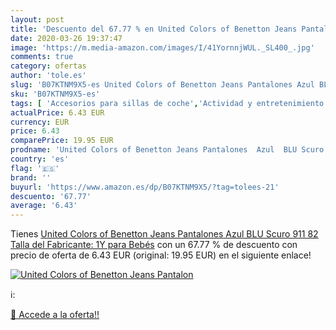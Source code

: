 ```yaml
---
layout: post
title: 'Descuento del 67.77 % en United Colors of Benetton Jeans Pantalon'
date: 2020-03-26 19:37:47
image: 'https://m.media-amazon.com/images/I/41YornnjWUL._SL400_.jpg'
comments: true
category: ofertas
author: 'tole.es'
slug: 'B07KTNM9X5-es United Colors of Benetton Jeans Pantalones Azul BLU Scuro...'
sku: 'B07KTNM9X5-es'
tags: [ 'Accesorios para sillas de coche','Actividad y entretenimiento','Andadores','Bebé','Espejos para asientos traseros','Higiene y cuidado','Sillas de coche y accesorios','Toallitas húmedas para bebé','Toallitas y accesorios para bebé','bebés', ]
actualPrice: 6.43 EUR
currency: EUR
price: 6.43
comparePrice: 19.95 EUR
prodname: 'United Colors of Benetton Jeans Pantalones  Azul  BLU Scuro 911   82  Talla del Fabricante: 1Y  para Bebés'
country: 'es'
flag: '🇪🇸'
brand: ''
buyurl: 'https://www.amazon.es/dp/B07KTNM9X5/?tag=tolees-21'
descuento: '67.77'
average: '6.43'
---
```


Tienes [United Colors of Benetton Jeans Pantalones  Azul  BLU Scuro 911   82  Talla del Fabricante: 1Y  para Bebés](https://www.amazon.es/dp/B07KTNM9X5/?tag=tolees-21) con un 67.77 % de descuento con precio de oferta de 6.43 EUR (original: 19.95 EUR) en el siguiente enlace!

[![United Colors of Benetton Jeans Pantalon](https://m.media-amazon.com/images/I/41YornnjWUL._SL400_.jpg)](https://www.amazon.es/dp/B07KTNM9X5/?tag=tolees-21)

ℹ️:


[🛒 Accede a la oferta!!](https://www.amazon.es/dp/B07KTNM9X5/?tag=tolees-21)

